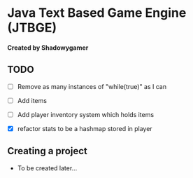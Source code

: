 # Java Text Based Game Engine (JTBGE)
#### Created by Shadowygamer

## TODO
- [ ] Remove as many instances of "while(true)" as I can
- [ ] Add items
- [ ] Add player inventory system which holds items
- [X] refactor stats to be a hashmap stored in player


## Creating a project
- To be created later...
